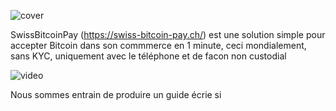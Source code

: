 ![cover](assets/cover.jpeg)

SwissBitcoinPay (https://swiss-bitcoin-pay.ch/) est une solution simple pour accepter Bitcoin dans son commmerce en 1 minute, ceci mondialement, sans KYC, uniquement avec le téléphone et de facon non custodial

![video](https://youtu.be/_yAyJReq3Dg)

Nous sommes entrain de produire un guide écrie si
